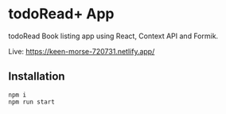 # todoRead+ App

todoRead Book listing app using React, Context API and Formik.

Live: https://keen-morse-720731.netlify.app/

## Installation

```
npm i
npm run start
```
